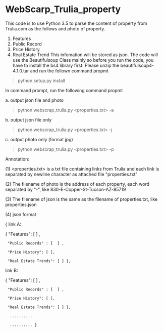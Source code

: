 # WebScarp_Trulia_property
This code is to use Python 3.5 to parse the content of property from Trulia.com as the follows and photo of property.
1. Features
2. Public Record
3. Price History
4. Real Estate Trend
This infomation will be stored as json. The code will use the Beautifulsoup Class mainly so before you run the code, you have to install the bs4 library first. Please unzip the beautifulsoup4-4.1.0.tar and run the follown command propmt
> python setup.py install

In command prompt, run the following command propmt

a. output json file and photo 
> python webscrap_trulia.py <properties.txt> -a

b. output json file only
> python webscrap_trulia.py <properties.txt> -j

c. output photo only (format jpg)
> python webscrap_trulia.py <properties.txt> -p

Annotation:

(1) <properties.txt> is a txt file containing links from Trulia and each link is separated by newline character as attached file "properties.txt"

(2) The filename of photo is the address of each property, each word separated by "-", like 830-E-Copper-St-Tucson-AZ-85719

(3) The filename of json is the same as the filename of properties.txt, like properties.json

(4) json format

{  link A:
   
   { "Features": [  ] ,
   
     "Public Records" : [  ] , 
    
     "Price History": [ ],
     
     "Real Estate Trends": [ ] }, 
     
   link B:
   
   { "Features": [  ] ,
    
     "Public Records" : [  ] , 
     
     "Price History": [ ],
     
     "Real Estate Trends": [ ] },
      
      ..........
      
      .......... }    
